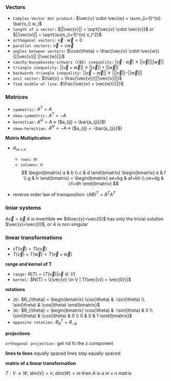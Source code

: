 ### Vectors
- `Complex Vector dot product:` $\vec{v} \cdot \vec{w} = \sum_{i=1}^{n} \bar{v_i} w_i$
- `length of a vector:` $||\vec{v}|| = \sqrt{\vec{v} \cdot \vec{v}}$ or $||\vec{v}|| = \sqrt{\sum_{i=1}^{n} v_i^2}$
- `orthogonal vectors:` $\vec{v} \cdot \vec{w} = 0$
- `parallel vectors:` $\vec{v} = c\vec{w}$
- `angles between vectors:` $\cos(\theta) = \frac{\vec{v} \cdot \vec{w}}{||\vec{v}|| ||\vec{w}||}$
- `cauchy-bunyakovsky-schwarz (CBS) inequality:` $|\vec{v} \cdot \vec{w}| \leq ||\vec{v}|| ||\vec{w}||$
- `triangle inequality:` $||\vec{v} + \vec{w}|| \leq ||\vec{v}|| + ||\vec{w}||$
- `backwards triangle inequality:` $||\vec{v} - \vec{w}|| \geq |||\vec{v}|| - ||\vec{w}|||$
- `unit vector:` $\hat{v} = \frac{\vec{v}}{||\vec{v}||}$
- `find middle of line:` $\frac{\vec{v} + \vec{w}}{2}$
### Matrices
- `symmetric:` $A^T = A$
- `skew-symmetric:` $A^T = -A$
- `hermitian:` $A^H = A \rightarrow$ ($a_{ij} = \bar{a_{ji}}$)
- `skew-hermitian:` $A^H = -A \rightarrow$ ($a_{ij} = -\bar{a_{ji}}$)

**Matrix Multiplication**
- $A_{m\times n}$
  - `rows:` $m$
  - `columns:` $n$
$$
\begin{bmatrix}
a & b \\
c & d
\end{bmatrix}
\begin{bmatrix}
e & f \\
g & h
\end{bmatrix}
=
\begin{bmatrix}
ae+bg & af+bh \\
ce+dg & cf+dh
\end{bmatrix}
$$

- reverse order law of transposition: $(AB)^T = B^T A^T$

### liniar systems

$A\vec{x}=\vec{b}$ $A$ is invertible $\iff$ $A\vec{x}=\vec{0}$ has only the trivial solution $\vec{x}=\vec{0}$, or $A$ is non singular

### linear transformations
- $cT(\vec{v})=T(c\vec{v})$
- $T(\vec{v}) +T(\vec{w})=T(\vec{v} + \vec{w})$

**range and kernel of T**

- `range:` $R(T) = \{T(\vec{v}) | \vec{v} \in V\}$
- `kernel:` $N(T) = \{\vec{v} \in V | T(\vec{v}) = \vec{0}\}$

**rotations**
- `2D:` $R_{\theta} = \begin{bmatrix} \cos(\theta) & -\sin(\theta) \\ \sin(\theta) & \cos(\theta) \end{bmatrix}$
- `3D:` $R_{\theta} = \begin{bmatrix} \cos(\theta) & -\sin(\theta) & 0 \\ \sin(\theta) & \cos(\theta) & 0 \\ 0 & 0 & 1 \end{bmatrix}$
- `opposite rotation:` $R_{\theta}^T = R_{-\theta}$

**projections**

`orthogonal projection:` get rid fo the z component

**lines to lines**
equally spaced lines stay equally spaced

**matrix of a linear transformation**

$T:V \rightarrow W$, $dim(V) = n$, $dim(W) = m$ then $A$ is a $m \times n$ matrix

